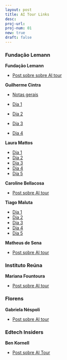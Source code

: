 ```yaml
---
layout: post
title: AI Tour Links
desc: 
proj-url:
proj-num: 01
new: true
draft: false
---
```


### Fundação Lemann

**Fundação Lemann**
- [Post sobre sobre AI tour](https://www.linkedin.com/posts/fundacao-lemann_ai-tech-tour-activity-7198432898469789697-vuWC?utm_source=share&utm_medium=blog_maluta)

**Guilherme Cintra**

- [Notas gerais](https://bit.ly/ai-tour-notas-gc)

- [Dia 1](https://www.linkedin.com/posts/activity-7198661352985358338-2nRY?utm_source=share&utm_medium=blog_maluta)
- [Dia 2](https://www.linkedin.com/posts/activity-7199023723553656833-M4rW?utm_source=share&utm_medium=blog_maluta)
- [Dia 3](https://www.linkedin.com/posts/activity-7199386094566563840-DS1Y?utm_source=share&utm_medium=blog_maluta)
- [Dia 4](https://www.linkedin.com/posts/activity-7199748520000581634-WgF6?utm_source=share&utm_medium=blog_maluta)

**Laura Mattos**

- [Dia 1](https://www.linkedin.com/posts/lauramattosc_valedosilaedcio-ia-inovaaexaeto-activity-7198678169820770304-VI0n?utm_source=share&utm_medium=blog_maluta)
- [Dia 2](https://www.linkedin.com/posts/lauramattosc_google-openai-chatgpt-activity-7199030148241756161-5tSw?utm_source=share&utm_medium=blog_maluta)
- [Dia 3](https://www.linkedin.com/posts/lauramattosc_educaaexaeto-tecnologia-inovaaexaeto-activity-7199378547549855746-P64y?utm_source=share&utm_medium=blog_maluta)
- [Dia 4](https://www.linkedin.com/posts/lauramattosc_stanford-ai-design-activity-7199763857660145664-KOIO?utm_source=share&utm_medium=blog_maluta)
- [Dia 5](https://www.linkedin.com/posts/lauramattosc_ai-tour-miss%C3%A3o-cumprida-levar-cerca-de-activity-7200767713722437633--p9w?utm_source=share&utm_medium=blog_maluta)

**Caroline Bellacosa** 
- [Post sobre AI tour](https://www.linkedin.com/posts/carolinebellacosa_em-2017-tive-a-oportunidade-de-visitar-o-activity-7198623643709370369-8URw?utm_source=share&utm_medium=blog_maluta)

**Tiago Maluta** 

- [Dia 1](https://www.linkedin.com/posts/maluta_ai-in-the-loop-humans-in-charge-come%C3%A7ando-activity-7198529926537310208-Uhjn?utm_source=share&utm_medium=blog_maluta)
- [Dia 2](https://www.linkedin.com/posts/maluta_emergent-abilities-t%C3%A1-dif%C3%ADcil-escolher-activity-7198917264065105921-PzR9?utm_source=share&utm_medium=blog_maluta)
- [Dia 3](https://www.linkedin.com/posts/maluta_focus-on-the-product-not-only-in-ai-porque-activity-7199498000732213248-eHfA?utm_source=share&utm_medium=blog_maluta)
- [Dia 4](https://www.linkedin.com/posts/maluta_first-steps-on-ai-start-exploring-with-your-activity-7199892238896635904-Go_V?utm_source=share&utm_medium=blog_maluta)
- [Dia 5](https://www.linkedin.com/posts/maluta_questions-answers-chegamos-ao-fim-da-s%C3%A9rie-activity-7200334913793888256-S2fy?utm_source=share&utm_medium=blog_maluta)

**Matheus de Sena**

- [Post sobre AI tour](https://www.linkedin.com/posts/matheus-de-sena-cruz_parte-desse-texto-foi-escrita-com-a-ajuda-activity-7201009942072307712-bj6U?utm_source=share&utm_medium=blog_maluta)


### Instituto Reúna

**Mariana Fountoura** 
- [Post sobre AI tour](https://www.linkedin.com/posts/marianafontoura_na-%C3%BAltima-semana-participei-do-ai-tech-tour-activity-7200011871830056960-GSoV?utm_source=share&utm_medium=blog_maluta)

### Florens

**Gabriela Néspoli** 

- [Post sobre AI tour](https://www.linkedin.com/posts/gabrielanespoli_ai-tech-tour-activity-7198707637239078912-nDqY?utm_source=share&utm_medium=blog_maluta)

### Edtech Insiders

**Ben Kornell** 

- [Post sobre AI Tour](https://www.linkedin.com/posts/benkornell_grato-por-passar-um-tempo-com-guilherme-cintra-activity-7199780788710629376-qlyF?utm_source=share&utm_medium=blog_maluta)